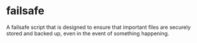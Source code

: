 # failsafe
A failsafe script that is designed to ensure that important files are securely stored and backed up, even in the event of something happening.
